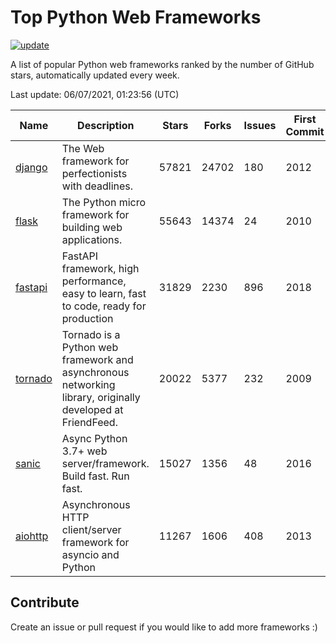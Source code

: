 # Top Python Web Frameworks

[![update](https://github.com/sunnysid3up/python-web-frameworks/actions/workflows/update.yml/badge.svg)](https://github.com/sunnysid3up/python-web-frameworks/actions/workflows/update.yml)

A list of popular Python web frameworks ranked by the number of GitHub stars, automatically updated every week.

Last update: 06/07/2021, 01:23:56 (UTC)

| Name          | Description          | Stars                     | Forks          | Issues               | First Commit        | Last Commit         |
|---------------|----------------------|---------------------------|----------------|----------------------|---------------------|---------------------|
| [django](https://github.com/django/django) | The Web framework for perfectionists with deadlines. | 57821 | 24702 | 180 | 2012 | 2021-06-07 |
| [flask](https://github.com/pallets/flask) | The Python micro framework for building web applications. | 55643 | 14374 | 24 | 2010 | 2021-06-07 |
| [fastapi](https://github.com/tiangolo/fastapi) | FastAPI framework, high performance, easy to learn, fast to code, ready for production | 31829 | 2230 | 896 | 2018 | 2021-06-07 |
| [tornado](https://github.com/tornadoweb/tornado) | Tornado is a Python web framework and asynchronous networking library, originally developed at FriendFeed. | 20022 | 5377 | 232 | 2009 | 2021-06-07 |
| [sanic](https://github.com/sanic-org/sanic) | Async Python 3.7+ web server/framework. Build fast. Run fast. | 15027 | 1356 | 48 | 2016 | 2021-06-07 |
| [aiohttp](https://github.com/aio-libs/aiohttp) | Asynchronous HTTP client/server framework for asyncio and Python | 11267 | 1606 | 408 | 2013 | 2021-06-06 |

## Contribute 

Create an issue or pull request if you would like to add more frameworks :)